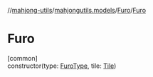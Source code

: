 //[mahjong-utils](../../../index.md)/[mahjongutils.models](../index.md)/[Furo](index.md)/[Furo](-furo.md)

# Furo

[common]\
constructor(type: [FuroType](../-furo-type/index.md), tile: [Tile](../-tile/index.md))
